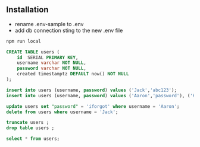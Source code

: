 ## Installation
- rename .env-sample to .env
- add db connection sting to the new .env file
```bash
npm run local
```

```sql
CREATE TABLE users (
	id  SERIAL PRIMARY KEY,
	username varchar NOT NULL,
	password varchar NOT NULL,
	created timestamptz DEFAULT now() NOT NULL
);

insert into users (username, password) values ('Jack','abc123');
insert into users (username, password) values ('Aaron','password'), ('Kate','password2');

update users set "password" = 'iforgot' where username = 'Aaron';
delete from users where username = 'Jack';

truncate users ;
drop table users ;

select * from users;
```